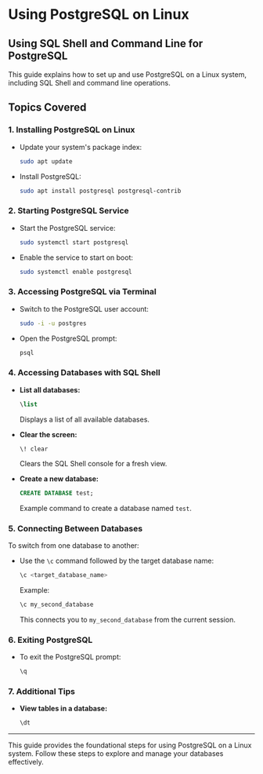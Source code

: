 # Using PostgreSQL on Linux

## Using SQL Shell and Command Line for PostgreSQL


This guide explains how to set up and use PostgreSQL on a Linux system, including SQL Shell and command line operations.

## Topics Covered

### 1. **Installing PostgreSQL on Linux**
- Update your system's package index:
  ```bash
  sudo apt update
  ```
- Install PostgreSQL:
  ```bash
  sudo apt install postgresql postgresql-contrib
  ```

### 2. **Starting PostgreSQL Service**
- Start the PostgreSQL service:
  ```bash
  sudo systemctl start postgresql
  ```
- Enable the service to start on boot:
  ```bash
  sudo systemctl enable postgresql
  ```

### 3. **Accessing PostgreSQL via Terminal**
- Switch to the PostgreSQL user account:
  ```bash
  sudo -i -u postgres
  ```
- Open the PostgreSQL prompt:
  ```bash
  psql
  ```

### 4. **Accessing Databases with SQL Shell**
- **List all databases:**
  ```sql
  \list
  ```
  Displays a list of all available databases.

- **Clear the screen:**
  ```
  \! clear
  ```
  Clears the SQL Shell console for a fresh view.

- **Create a new database:**
  ```sql
  CREATE DATABASE test;
  ```
  Example command to create a database named `test`.

### 5. **Connecting Between Databases**
To switch from one database to another:
- Use the `\c` command followed by the target database name:
  ```sql
  \c <target_database_name>
  ```
  Example:
  ```sql
  \c my_second_database
  ```
  This connects you to `my_second_database` from the current session.

### 6. **Exiting PostgreSQL**
- To exit the PostgreSQL prompt:
  ```sql
  \q
  ```

### 7. **Additional Tips**
- **View tables in a database:**
  ```sql
  \dt
  ```

---

This guide provides the foundational steps for using PostgreSQL on a Linux system. Follow these steps to explore and manage your databases effectively.